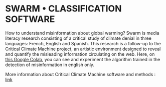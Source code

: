 # SWARM • CLASSIFICATION SOFTWARE
How to understand misinformation about global warming? Swarm is media literacy research consisting of a critical study of climate denial in three languages: French, English and Spanish. This research is a follow-up to the Critical Climate Machine project, an artistic environment designed to reveal and quantify the misleading information circulating on the web. Here, on [this Google Colab](https://colab.research.google.com/drive/1GBax5gPhS-RH-l2o7ruxYY6AZveF-sSY?usp=sharing), you can see and experiment the algorithm trained in the detection of misinformation in english only.

More information about Critical Climate Machine software and methods : [link](https://git.zkm.de/Hertz-Lab/Research/intelligent-museum/residencies/gaetan-robillard/critical-climate-machine) 
